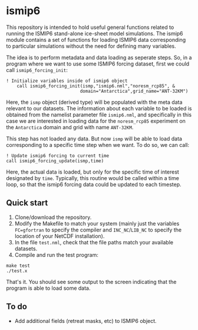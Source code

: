 # ismip6

This repository is intended to hold useful general functions related to running the ISMIP6 stand-alone ice-sheet model simulations. The ismip6 module contains a set of functions for loading ISMIP6 data corresponding to particular simulations without the need for defining many variables. 

The idea is to perform metadata and data loading as seperate steps. So, in a program where we want to use some ISMIP6 forcing dataset, first we could call `ismip6_forcing_init`:

```
! Initialize variables inside of ismip6 object 
    call ismip6_forcing_init(ismp,"ismip6.nml","noresm_rcp85", &
                            domain="Antarctica",grid_name="ANT-32KM")
```

Here, the `ismp` object (derived type) will be populated with the meta data relevant to our datasets. The information about each variable to be loaded is obtained from the namelist parameter file `ismip6.nml`, and specifically in this case we are interested in loading data for the `noresm_rcp85` experiment on the `Antarctica` domain and grid with name `ANT-32KM`. 

This step has not loaded any data. But now `ismp` will be able to load data corresponding to a specific time step when we want. To do so, we can call:

```
! Update ismip6 forcing to current time
call ismip6_forcing_update(ismp,time)
```

Here, the actual data is loaded, but only for the specific time of interest designated by `time`. Typically, this routine would be called within a time loop, so that the ismip6 forcing data could be updated to each timestep. 

## Quick start

1. Clone/download the repository.
2. Modify the Makefile to match your system (mainly just the variables `FC=gfortran` to specify the compiler and `INC_NC`/`LIB_NC` to specify the location of your NetCDF installation). 
3. In the file `test.nml`, check that the file paths match your available datasets.
4. Compile and run the test program: 
  
  ```
  make test
  ./test.x 
  ``` 

That's it. You should see some output to the screen indicating that the program is able to load some data.

## To do
  
- Add additional fields (retreat masks, etc) to ISMIP6 object.